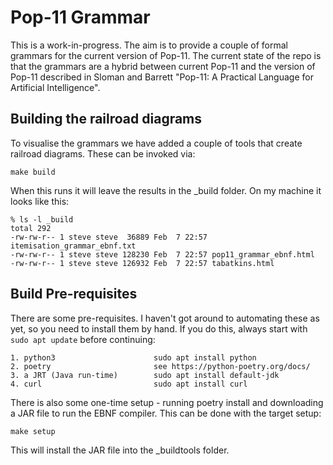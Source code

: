 # Pop-11 Grammar
This is a work-in-progress. The aim is to provide a couple of formal grammars for the current version of Pop-11. 
The current state of the repo is that the grammars are a hybrid between current Pop-11 and the version of 
Pop-11 described in Sloman and Barrett "Pop-11: A Practical Language for Artificial Intelligence". 

## Building the railroad diagrams 

To visualise the grammars we have added a couple of tools that create
railroad diagrams. These can be invoked via:

    make build

When this runs it will leave the results in the _build folder. On my
machine it looks like this:

    % ls -l _build
    total 292
    -rw-rw-r-- 1 steve steve  36889 Feb  7 22:57 itemisation_grammar_ebnf.txt
    -rw-rw-r-- 1 steve steve 128230 Feb  7 22:57 pop11_grammar_ebnf.html
    -rw-rw-r-- 1 steve steve 126932 Feb  7 22:57 tabatkins.html

## Build Pre-requisites

There are some pre-requisites. I haven't got around to automating these
as yet, so you need to install them by hand. If you do this, always start
with `sudo apt update` before continuing:

    1. python3                      sudo apt install python
    2. poetry                       see https://python-poetry.org/docs/ 
    3. a JRT (Java run-time)        sudo apt install default-jdk
    4. curl                         sudo apt install curl

There is also some one-time setup - running poetry install and downloading
a JAR file to run the EBNF compiler. This can be done with the target
setup:

    make setup

This will install the JAR file into the _buildtools folder.
